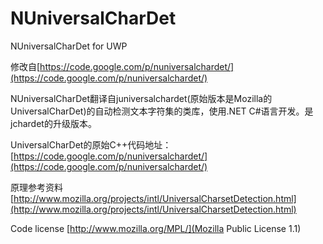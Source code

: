 
# NUniversalCharDet
NUniversalCharDet for UWP

修改自[https://code.google.com/p/nuniversalchardet/](https://code.google.com/p/nuniversalchardet/)


NUniversalCharDet翻译自juniversalchardet(原始版本是Mozilla的UniversalCharDet)的自动检测文本字符集的类库，使用.NET C#语言开发。是jchardet的升级版本。

UniversalCharDet的原始C++代码地址： [https://code.google.com/p/nuniversalchardet/](https://code.google.com/p/nuniversalchardet/)


原理参考资料 [http://www.mozilla.org/projects/intl/UniversalCharsetDetection.html](http://www.mozilla.org/projects/intl/UniversalCharsetDetection.html)

Code license
[http://www.mozilla.org/MPL/](Mozilla Public License 1.1)



